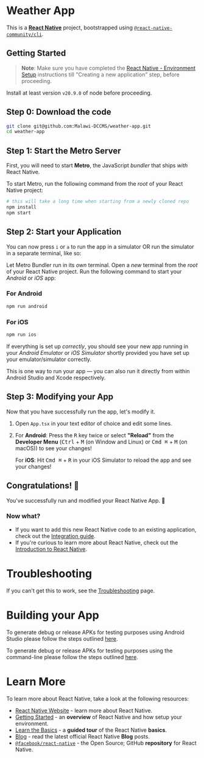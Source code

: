 # Weather App

This is a [**React Native**](https://reactnative.dev) project, bootstrapped using [`@react-native-community/cli`](https://github.com/react-native-community/cli).

## Getting Started

>**Note**: Make sure you have completed the [React Native - Environment Setup](https://reactnative.dev/docs/environment-setup?guide=native) instructions till "Creating a new application" step, before proceeding.

Install at least version `v20.9.0` of node before proceeding.

## Step 0: Download the code

```bash
git clone git@github.com:Malawi-DCCMS/weather-app.git
cd weather-app
```

## Step 1: Start the Metro Server

First, you will need to start **Metro**, the JavaScript _bundler_ that ships _with_ React Native.

To start Metro, run the following command from the _root_ of your React Native project:

```bash
# this will take a long time when starting from a newly cloned repo
npm install
npm start
```

## Step 2: Start your Application

You can now press `i` or `a` to run the app in a simulator OR run the simulator in a separate terminal, like so:

Let Metro Bundler run in its _own_ terminal. Open a _new_ terminal from the _root_ of your React Native project. Run the following command to start your _Android_ or _iOS_ app:

### For Android

```bash
npm run android
```

### For iOS

```bash
npm run ios
```

If everything is set up _correctly_, you should see your new app running in your _Android Emulator_ or _iOS Simulator_ shortly provided you have set up your emulator/simulator correctly.

This is one way to run your app — you can also run it directly from within Android Studio and Xcode respectively.

## Step 3: Modifying your App

Now that you have successfully run the app, let's modify it.

1. Open `App.tsx` in your text editor of choice and edit some lines.
2. For **Android**: Press the <kbd>R</kbd> key twice or select **"Reload"** from the **Developer Menu** (<kbd>Ctrl</kbd> + <kbd>M</kbd> (on Window and Linux) or <kbd>Cmd ⌘</kbd> + <kbd>M</kbd> (on macOS)) to see your changes!

   For **iOS**: Hit <kbd>Cmd ⌘</kbd> + <kbd>R</kbd> in your iOS Simulator to reload the app and see your changes!

## Congratulations! :tada:

You've successfully run and modified your React Native App. :partying_face:

### Now what?

- If you want to add this new React Native code to an existing application, check out the [Integration guide](https://reactnative.dev/docs/integration-with-existing-apps).
- If you're curious to learn more about React Native, check out the [Introduction to React Native](https://reactnative.dev/docs/getting-started).

# Troubleshooting

If you can't get this to work, see the [Troubleshooting](https://reactnative.dev/docs/troubleshooting) page.

# Building your App

To generate debug or release APKs for testing purposes using Android Studio please follow the steps outlined [here](https://code.tutsplus.com/how-to-generate-apk-and-signed-apk-files-in-android-studio--cms-37927t).

To generate debug or release APKs for testing purposes using the command-line please follow the steps outlined [here](https://developer.android.com/build/building-cmdline).

# Learn More

To learn more about React Native, take a look at the following resources:

- [React Native Website](https://reactnative.dev) - learn more about React Native.
- [Getting Started](https://reactnative.dev/docs/environment-setup) - an **overview** of React Native and how setup your environment.
- [Learn the Basics](https://reactnative.dev/docs/getting-started) - a **guided tour** of the React Native **basics**.
- [Blog](https://reactnative.dev/blog) - read the latest official React Native **Blog** posts.
- [`@facebook/react-native`](https://github.com/facebook/react-native) - the Open Source; GitHub **repository** for React Native.
